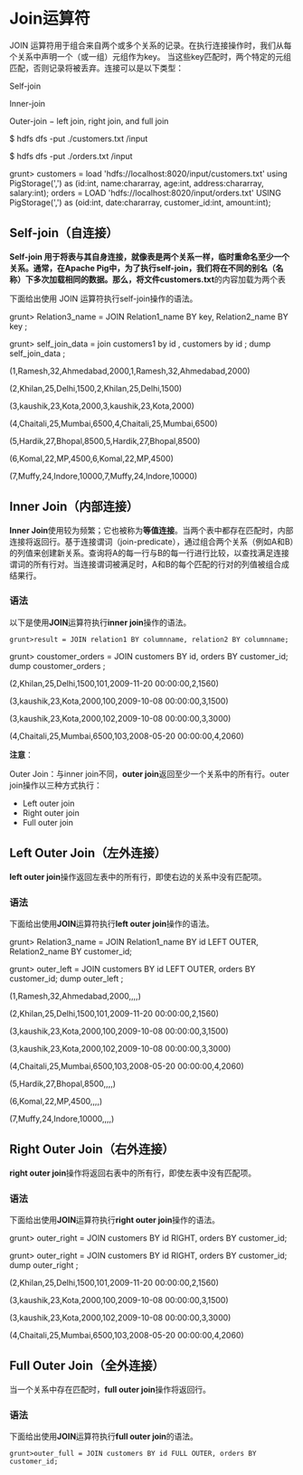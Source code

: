 # Join运算符

JOIN 运算符用于组合来自两个或多个关系的记录。在执行连接操作时，我们从每个关系中声明一个（或一组）元组作为key。 当这些key匹配时，两个特定的元组匹配，否则记录将被丢弃。连接可以是以下类型：

Self-join

Inner-join

Outer-join − left join, right join, and full join

$ hdfs dfs -put ./customers.txt /input

$ hdfs dfs -put ./orders.txt /input

grunt&gt; customers = load 'hdfs://localhost:8020/input/customers.txt' using PigStorage\(','\) as \(id:int, name:chararray, age:int, address:chararray, salary:int\); orders = LOAD 'hdfs://localhost:8020/input/orders.txt' USING PigStorage\(','\)  as \(oid:int, date:chararray, customer\_id:int, amount:int\);

## Self-join（自连接）

**Self-join **用于将表与其自身连接，就像表是两个关系一样，临时重命名至少一个关系。通常，在Apache Pig中，为了执行self-join，我们将在不同的别名（名称）下多次加载相同的数据。那么，将文件**customers.txt**的内容加载为两个表

下面给出使用 JOIN 运算符执行self-join操作的语法。

grunt&gt; Relation3\_name = JOIN Relation1\_name BY key, Relation2\_name BY key ;

grunt&gt; self\_join\_data = join customers1 by  id , customers by id ; dump self\_join\_data ;

\(1,Ramesh,32,Ahmedabad,2000,1,Ramesh,32,Ahmedabad,2000\)

\(2,Khilan,25,Delhi,1500,2,Khilan,25,Delhi,1500\)

\(3,kaushik,23,Kota,2000,3,kaushik,23,Kota,2000\)

\(4,Chaitali,25,Mumbai,6500,4,Chaitali,25,Mumbai,6500\)

\(5,Hardik,27,Bhopal,8500,5,Hardik,27,Bhopal,8500\)

\(6,Komal,22,MP,4500,6,Komal,22,MP,4500\)

\(7,Muffy,24,Indore,10000,7,Muffy,24,Indore,10000\)

## Inner Join（内部连接）

**Inner Join**使用较为频繁；它也被称为**等值连接**。当两个表中都存在匹配时，内部连接将返回行。基于连接谓词（join-predicate），通过组合两个关系（例如A和B）的列值来创建新关系。查询将A的每一行与B的每一行进行比较，以查找满足连接谓词的所有行对。当连接谓词被满足时，A和B的每个匹配的行对的列值被组合成结果行。

### 语法

以下是使用**JOIN**运算符执行**inner join**操作的语法。

```
grunt>result = JOIN relation1 BY columnname, relation2 BY columnname;
```

grunt&gt; coustomer\_orders = JOIN customers BY id, orders BY customer\_id; dump coustomer\_orders ;

\(2,Khilan,25,Delhi,1500,101,2009-11-20 00:00:00,2,1560\)

\(3,kaushik,23,Kota,2000,100,2009-10-08 00:00:00,3,1500\)

\(3,kaushik,23,Kota,2000,102,2009-10-08 00:00:00,3,3000\)

\(4,Chaitali,25,Mumbai,6500,103,2008-05-20 00:00:00,4,2060\)

**注意**：

Outer Join：与inner join不同，**outer join**返回至少一个关系中的所有行。outer join操作以三种方式执行：

* Left outer join
* Right outer join
* Full outer join

## Left Outer Join（左外连接）

**left outer join**操作返回左表中的所有行，即使右边的关系中没有匹配项。

### 语法

下面给出使用**JOIN**运算符执行**left outer join**操作的语法。

grunt&gt; Relation3\_name = JOIN Relation1\_name BY id LEFT OUTER, Relation2\_name BY customer\_id;

grunt&gt; outer\_left = JOIN customers BY id LEFT OUTER, orders BY customer\_id; dump outer\_left ;

\(1,Ramesh,32,Ahmedabad,2000,,,,\)

\(2,Khilan,25,Delhi,1500,101,2009-11-20 00:00:00,2,1560\)

\(3,kaushik,23,Kota,2000,100,2009-10-08 00:00:00,3,1500\)

\(3,kaushik,23,Kota,2000,102,2009-10-08 00:00:00,3,3000\)

\(4,Chaitali,25,Mumbai,6500,103,2008-05-20 00:00:00,4,2060\)

\(5,Hardik,27,Bhopal,8500,,,,\)

\(6,Komal,22,MP,4500,,,,\)

\(7,Muffy,24,Indore,10000,,,,\)

## Right Outer Join（右外连接）

**right outer join**操作将返回右表中的所有行，即使左表中没有匹配项。

### 语法

下面给出使用**JOIN**运算符执行**right outer join**操作的语法。

grunt&gt; outer\_right = JOIN customers BY id RIGHT, orders BY customer\_id;

grunt&gt;  outer\_right = JOIN customers BY id RIGHT, orders BY customer\_id; dump outer\_right ;

\(2,Khilan,25,Delhi,1500,101,2009-11-20 00:00:00,2,1560\)

\(3,kaushik,23,Kota,2000,100,2009-10-08 00:00:00,3,1500\)

\(3,kaushik,23,Kota,2000,102,2009-10-08 00:00:00,3,3000\)

\(4,Chaitali,25,Mumbai,6500,103,2008-05-20 00:00:00,4,2060\)

## Full Outer Join（全外连接）

当一个关系中存在匹配时，**full outer join**操作将返回行。

### 语法

下面给出使用**JOIN**运算符执行**full outer join**的语法。

```
grunt>outer_full = JOIN customers BY id FULL OUTER, orders BY customer_id;
```

  


